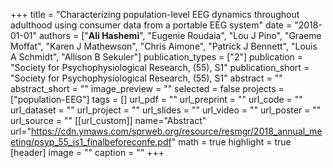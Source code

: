 +++
title = "Characterizing population-level EEG dynamics throughout adulthood using consumer data from a portable EEG system"
date = "2018-01-01"
authors = ["**Ali Hashemi**", "Eugenie Roudaia", "Lou J Pino", "Graeme Moffat", "Karen J Mathewson", "Chris Aimone", "Patrick J Bennett", "Louis A Schmidt", "Allison B Sekuler"]
publication_types = ["2"]
publication = "Society for Psychophysiological Research, (55), S1"
publication_short = "Society for Psychophysiological Research, (55), S1"
abstract = ""
abstract_short = ""
image_preview = ""
selected = false
projects = ["population-EEG"]
tags = []
url_pdf = ""
url_preprint = ""
url_code = ""
url_dataset = ""
url_project = ""
url_slides = ""
url_video = ""
url_poster = ""
url_source = ""
[[url_custom]]
name="Abstract"
url="https://cdn.ymaws.com/sprweb.org/resource/resmgr/2018_annual_meeting/psyp_55_is1_finalbeforeconfe.pdf"
math = true
highlight = true
[header]
image = ""
caption = ""
+++
